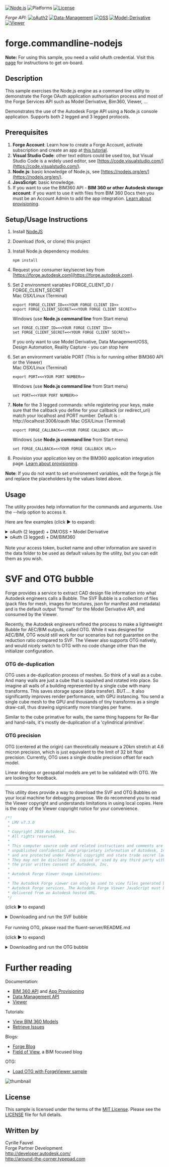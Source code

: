 
[![Node.js](https://img.shields.io/badge/Node.js-10.16.0-blue.svg)](https://nodejs.org/)
![Platforms](https://img.shields.io/badge/platform-windows%20%7C%20osx%20%7C%20linux-lightgray.svg)
[![License](http://img.shields.io/:license-mit-blue.svg)](http://opensource.org/licenses/MIT)

*Forge API*:
[![oAuth2](https://img.shields.io/badge/oAuth2-v1-green.svg)](http://developer-autodesk.github.io/)
[![Data-Management](https://img.shields.io/badge/Data%20Management-v1-green.svg)](http://developer-autodesk.github.io/)
[![OSS](https://img.shields.io/badge/OSS-v2-green.svg)](http://developer-autodesk.github.io/)
[![Model-Derivative](https://img.shields.io/badge/Model%20Derivative-v2-green.svg)](http://developer-autodesk.github.io/)
[![Viewer](https://img.shields.io/badge/Forge%20Viewer-v7.3-green.svg)](http://developer-autodesk.github.io/)

# forge.commandline-nodejs

<b>Note:</b> For using this sample, you need a valid oAuth credential.
Visit this [page](https://forge.autodesk.com) for instructions to get on-board.


## Description

This sample exercises the Node.js engine as a command line utility to  demonstrate the Forge OAuth application authorisation process and most of the Forge Services API such as Model Derivative, Bim360, Viewer, ...

Demonstrates the use of the Autodesk Forge API using a Node.js console application. Supports both 2 legged and 3 legged protocols.

## Prerequisites

1. **Forge Account**: Learn how to create a Forge Account, activate subscription and create an app at [this tutorial](http://learnforge.autodesk.io/#/account/).
2. **Visual Studio Code**: other text editors could be used too, but Visual Studio Code is a widely used editor, see [https://code.visualstudio.com/](https://code.visualstudio.com/).
3. **Node.js**: basic knowledge of Node.js, see [https://nodejs.org/en/](https://nodejs.org/en/).
4. **JavaScript**: basic knowledge.
5. If you want to use the BIM360 API - **BIM 360 or other Autodesk storage account**: if you want to use it with files from BIM 360 Docs then you must be an Account Admin to add the app integration. [Learn about provisioning](https://forge.autodesk.com/blog/bim-360-docs-provisioning-forge-apps).

## Setup/Usage Instructions

  1. Install [NodeJS](https://nodejs.org)
  2. Download (fork, or clone) this project
  3. Install Node.js dependency modules:<br />
     ```
     npm install
     ```
  4. Request your consumer key/secret key from [https://forge.autodesk.com](https://forge.autodesk.com).
  5. Set 2 environment variables FORGE_CLIENT_ID / FORGE_CLIENT_SECRET<br />
  Mac OSX/Linux (Terminal)
     ```
     export FORGE_CLIENT_ID=<<YOUR FORGE CLIENT ID>>
     export FORGE_CLIENT_SECRET=<<YOUR FORGE CLIENT SECRET>>
     ```
     Windows (use <b>Node.js command line</b> from Start menu)
     ```
     set FORGE_CLIENT_ID=<<YOUR FORGE CLIENT ID>>
     set FORGE_CLIENT_SECRET=<<YOUR FORGE CLIENT SECRET>>
     ```

     If you only want to use Model Derivative, Data Management/OSS, Design Automation, Reality Capture - you can stop here

  6. Set an environment variable PORT (This is for running either BIM360 API or the Viewer)<br />
  Mac OSX/Linux (Terminal)
     ```
     export PORT=<<YOUR PORT NUMBER>>
     ```
     Windows (use <b>Node.js command line</b> from Start menu)
     ```
     set PORT=<<YOUR PORT NUMBER>>
     ```
  7. **Note** for the 3 legged commands: while registering your keys, make sure that the callback you define for your
     callback (or redirect_uri) match your localhost and PORT number.
     Default is : http://localhost:3006/oauth
  Mac OSX/Linux (Terminal)
     ```
     export FORGE_CALLBACK=<<YOUR FORGE CALLBACK URL>>
     ```
     Windows (use <b>Node.js command line</b> from Start menu)
     ```
     set FORGE_CALLBACK=<<YOUR FORGE CALLBACK URL>>
     ```
   8. Provision your application key on the BIM360 application integration page. [Learn about provisioning](https://forge.autodesk.com/blog/bim-360-docs-provisioning-forge-apps).

**Note**: If you do not want to set environement variables, edit the forge.js file and replace the placeholders by the values listed above.

## Usage

The utility provides help information for the commands and arguments. Use the --help option to access it.

Here are few examples (click &#9658; to expand):

<details>
   <summary>oAuth (2 legged) + DM/OSS + Model Derivative</summary>

   ```bash
   # Do authorization.
   node forge.js 2legged

   # Create a bucket. Bucket name must be lower case and valid characters.
   node forge.js buckets new my_bucket_name

   # Upload a model.
   node forge.js objects put Au.obj

   # Register the model to get it translated.
   node forge.js objects translate Au.obj

   # Wait until the translation completes.
   # Translation is complete when it reaches 'success - 100%'
   node forge.js objects progress Au.obj

   # Create an HTML page with your URN and a read-only access token.
   node forge.js html urn:adsk.objects:os.object:my_bucket_name/Au.obj ./bubbles/Au.obj.html
   ```

</details>

<details>
   <summary>oAuth (3 legged) + DM/BIM360</summary>

   ```bash
   # Do authorization/authentication.
   node forge.js 3legged auto

   # Get the list of Hubs.
   node forge.js hubs ls

   # Get the list of projects.
   node forge.js projects ls $MyHubID

   # Get the entire project data tree.
   node forge.js projects tree $MyHubID $MyProjectID -f

   # Refresh the access token
   node forge.js 3legged refresh
   ```

</details>

<br />
Note your access token, bucket name and other information are saved in the data folder to be used as default values by the utility, but you can
edit them as you wish.

# SVF and OTG bubble

Forge provides a service to extract CAD design file information into what Autodesk engineers calls a Bubble. The SVF Bubble is a collection of files (pack files for mesh, images for tecxtures, json for manifest and metadata) and is the default output "format" for the Model Derivative API, and consumed by the Viewer.

Recently, the Autodesk engineers refined the process to make a lightweight Bubble for AEC/BIM outputs, called OTG. While it was designed for AEC/BIM, OTG would still work for our scenarios but not guarantee on the reduction ratio compared to SVF. The Viewer also supports OTG natively, and would nicely switch to OTG with no code change other than the initializer configuration.

### OTG de-duplication

OTG uses a de-duplication process of meshes. So think of a wall as a cube. And many walls are just a cube that is squished and rotated into place. So imagine all walls of a building represented by a single cube with many transforms. This saves storage space (data transfer). BUT.... It also significantly improves render performance, with GPU instancing. You send a single cube mesh to the GPU and thousands of tiny transforms as a single draw-call, thus drawing signicantly more triangles per frame.

Similar to the cube primative for walls, the same thing happens for Re-Bar and hand-rails, it's mostly de-duplication of a 'cylindrical primitive'.

### OTG precision

OTG (centered at the origin) can theoretically measure a 20km stretch at 4.6 micron precision, which is just equivalent to the limit of 32 bit float precision. Currently, OTG uses a single double precision offset for each model.

Linear designs or geospatial models are yet to be validated with OTG. We are looking for feedback.

---

This utility does provide a way to download the SVF and OTG Bubbles on your local machine for debugging propose. We do recommend you to read the Viewer copyright and understands limitations in using local copies. Here is the copy of the Viewer copyright notice for your convenience.

```javascript
/*!
 * LMV v7.3.0
 * 
 * Copyright 2019 Autodesk, Inc.
 * All rights reserved.
 * 
 * This computer source code and related instructions and comments are the
 * unpublished confidential and proprietary information of Autodesk, Inc.
 * and are protected under Federal copyright and state trade secret law.
 * They may not be disclosed to, copied or used by any third party without
 * the prior written consent of Autodesk, Inc.
 * 
 * Autodesk Forge Viewer Usage Limitations:
 * 
 * The Autodesk Forge viewer can only be used to view files generated by
 * Autodesk Forge services. The Autodesk Forge Viewer JavaScript must be
 * delivered from an Autodesk hosted URL.
 */
```

(click &#9658; to expand)

<details>
   <summary>Downloading and run the SVF bubble</summary>

   ```bash
   # Do authorization/authentication.
   node forge.js 3legged auto

   # Get the list of Hubs.
   node forge.js hubs ls

   # Get the list of projects.
   node forge.js projects ls $MyHubID

   # Get the Project tree information.
   node forge.js projects tree $MyHubID $MyProjectID

   # Download the SVF Bubble
   node forge.js bubble get $MyVersionID ./bubbles/MyPath

   # Create an HTML page with your local URN
   node forge.js html /MyPath/bubble.json ./bubbles/output.html

   # Start local server and load the HTML page.
   open http://localhost:$PORT/output.html & http-server ./bubbles/
   ```

</details>

<br />
For running OTG, please read the fluent-server/README.md

(click &#9658; to expand)

<details>
   <summary>Downloading and run the OTG bubble</summary>

   ``` bash
   # Do authorization/authentication.
   node forge.js 3legged auto

   # Get the list of Hubs.
   node forge.js hubs ls

   # Get the list of projects.
   node forge.js projects ls $MyHubID

   # Get the Project tree information.
   node forge.js projects tree $MyHubID $MyProjectID

   # Download the SVF Bubble
   node forge.js bubble get $MyVersionID ./bubbles/MyPath --otg

   # Create an HTML page with your local URN
   node forge.js html /MyPath/VERSION_NUMBER/bubble.json ./bubbles/output.html

   # Start local server and load the HTML page.
   open http://localhost:7124/output.html & PORT=7124 & node fluent-server/start.js ./bubbles/
   ```

</details>

# Further reading

Documentation:

- [BIM 360 API](https://developer.autodesk.com/en/docs/bim360/v1/overview/) and [App Provisioning](https://forge.autodesk.com/blog/bim-360-docs-provisioning-forge-apps)
- [Data Management API](https://developer.autodesk.com/en/docs/data/v2/overview/)
- [Viewer](https://developer.autodesk.com/en/docs/viewer/v6)

Tutorials:

- [View BIM 360 Models](http://learnforge.autodesk.io/#/tutorials/viewhubmodels)
- [Retrieve Issues](https://developer.autodesk.com/en/docs/bim360/v1/tutorials/retrieve-issues)

Blogs:

- [Forge Blog](https://forge.autodesk.com/categories/bim-360-api)
- [Field of View](https://fieldofviewblog.wordpress.com/), a BIM focused blog

OTG:

* [Load OTG with ForgeViewer sample](https://github.com/wallabyway/OTG-client-sample)

![thumbnail](/thumbnail.png)

## License

This sample is licensed under the terms of the [MIT License](http://opensource.org/licenses/MIT).
Please see the [LICENSE](LICENSE) file for full details.

## Written by

Cyrille Fauvel <br />
Forge Partner Development <br />
http://developer.autodesk.com/ <br />
http://around-the-corner.typepad.com <br />
